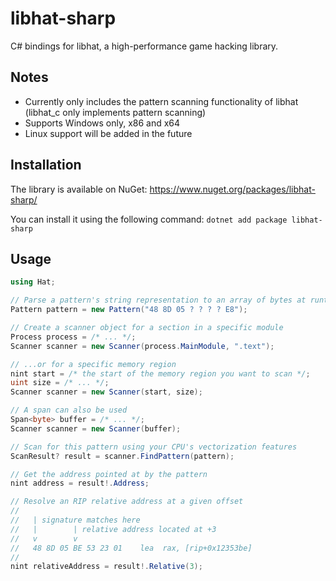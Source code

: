 # libhat-sharp
C# bindings for libhat, a high-performance game hacking library.

## Notes
- Currently only includes the pattern scanning functionality of libhat (libhat_c only implements pattern scanning)
- Supports Windows only, x86 and x64
- Linux support will be added in the future

## Installation
The library is available on NuGet: https://www.nuget.org/packages/libhat-sharp/

You can install it using the following command:
`dotnet add package libhat-sharp`

## Usage
```csharp
using Hat;

// Parse a pattern's string representation to an array of bytes at runtime
Pattern pattern = new Pattern("48 8D 05 ? ? ? ? E8");

// Create a scanner object for a section in a specific module
Process process = /* ... */;
Scanner scanner = new Scanner(process.MainModule, ".text");

// ...or for a specific memory region
nint start = /* the start of the memory region you want to scan */;
uint size = /* ... */;
Scanner scanner = new Scanner(start, size);

// A span can also be used
Span<byte> buffer = /* ... */;
Scanner scanner = new Scanner(buffer);

// Scan for this pattern using your CPU's vectorization features
ScanResult? result = scanner.FindPattern(pattern);

// Get the address pointed at by the pattern
nint address = result!.Address;

// Resolve an RIP relative address at a given offset
// 
//   | signature matches here
//   |        | relative address located at +3
//   v        v
//   48 8D 05 BE 53 23 01    lea  rax, [rip+0x12353be]
//
nint relativeAddress = result!.Relative(3);
```